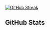 [![GitHub Streak](https://streak-stats.demolab.com?user=rmessett15&theme=tokyonight)](https://git.io/streak-stats)

## GitHub Stats


<!-- ### Hi there 👋 -->

<!--
**rmessett15/rmessett15** is a ✨ _special_ ✨ repository because its `README.md` (this file) appears on your GitHub profile.

Here are some ideas to get you started:

- 🔭 I’m currently working on ...
- 🌱 I’m currently learning ...
- 👯 I’m looking to collaborate on ...
- 🤔 I’m looking for help with ...
- 💬 Ask me about ...
- 📫 How to reach me: ...
- 😄 Pronouns: ...
- ⚡ Fun fact: ...
-->
